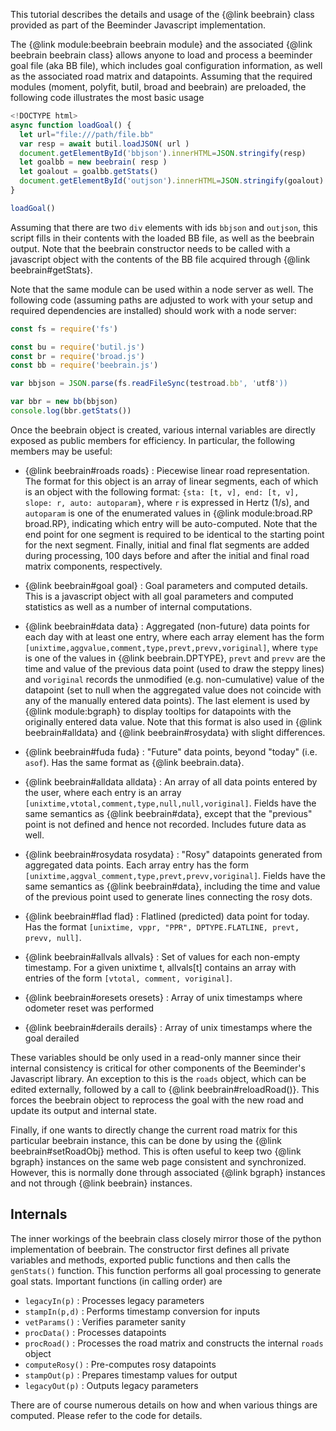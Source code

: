 This tutorial describes the details and usage of the {@link beebrain}
class provided as part of the Beeminder Javascript implementation. 

The {@link module:beebrain beebrain module} and the associated {@link
beebrain beebrain class} allows anyone to load and process a beeminder
goal file (aka BB file), which includes goal configuration
information, as well as the associated road matrix and
datapoints. Assuming that the required modules (moment, polyfit,
butil, broad and beebrain) are preloaded, the following code
illustrates the most basic usage

```javascript
<!DOCTYPE html>
async function loadGoal() {
  let url="file:///path/file.bb"
  var resp = await butil.loadJSON( url )
  document.getElementById('bbjson').innerHTML=JSON.stringify(resp)
  let goalbb = new beebrain( resp )
  let goalout = goalbb.getStats()
  document.getElementById('outjson').innerHTML=JSON.stringify(goalout)
}

loadGoal()
```

Assuming that there are two `div` elements with ids `bbjson` and
`outjson`, this script fills in their contents with the loaded BB
file, as well as the beebrain output. Note that the beebrain
constructor needs to be called with a javascript object with the
contents of the BB file acquired through {@link beebrain#getStats}.

Note that the same module can be used within a node server as
well. The following code (assuming paths are adjusted to work with
your setup and required dependencies are installed) should work with a
node server:

```javascript
const fs = require('fs')

const bu = require('butil.js')
const br = require('broad.js')
const bb = require('beebrain.js')

var bbjson = JSON.parse(fs.readFileSync(testroad.bb', 'utf8'))

var bbr = new bb(bbjson)
console.log(bbr.getStats())
```

Once the beebrain object is created, various internal variables are
directly exposed as public members for efficiency. In particular, the
following members may be useful:

  * {@link beebrain#roads roads} : Piecewise linear road representation. The
    format for this object is an array of linear segments, each of
    which is an object with the following format: `{sta: [t, v], end:
    [t, v], slope: r, auto: autoparam}`, where `r` is expressed in
    Hertz (1/s), and `autoparam` is one of the enumerated values in
    {@link module:broad.RP broad.RP}, indicating which entry will be
    auto-computed. Note that the end point for one segment is required
    to be identical to the starting point for the next
    segment. Finally, initial and final flat segments are added during
    processing, 100 days before and after the initial and final road
    matrix components, respectively.

  * {@link beebrain#goal goal} : Goal parameters and computed details. This
    is a javascript object with all goal parameters and computed
    statistics as well as a number of internal computations.

  * {@link beebrain#data data} : Aggregated (non-future) data points
    for each day with at least one entry, where each array element has
    the form `[unixtime,aggvalue,comment,type,prevt,prevv,voriginal]`,
    where `type` is one of the values in {@link beebrain.DPTYPE},
    `prevt` and `prevv` are the time and value of the previous data
    point (used to draw the steppy lines) and `voriginal` records the
    unmodified (e.g. non-cumulative) value of the datapoint (set to
    null when the aggregated value does not coincide with any of the
    manually entered data points). The last element is used by {@link
    module:bgraph} to display tooltips for datapoints with the
    originally entered data value. Note that this format is also used
    in {@link beebrain#alldata} and {@link beebrain#rosydata} with
    slight differences.

  * {@link beebrain#fuda fuda} : "Future" data points, beyond "today"
    (i.e. `asof`). Has the same format as {@link beebrain.data}.

  * {@link beebrain#alldata alldata} : An array of all data points entered by
    the user, where each entry is an array
    `[unixtime,vtotal,comment,type,null,null,voriginal]`. Fields have
    the same semantics as {@link beebrain#data}, except that the
    "previous" point is not defined and hence not recorded. Includes
    future data as well.

  * {@link beebrain#rosydata rosydata} : "Rosy" datapoints generated from
    aggregated data points. Each array entry has the form
    `[unixtime,aggval_comment,type,prevt,prevv,voriginal]`. Fields
    have the same semantics as {@link beebrain#data}, including the
    time and value of the previous point used to generate lines
    connecting the rosy dots.
  
  * {@link beebrain#flad flad} : Flatlined (predicted) data point for
    today. Has the format `[unixtime, vppr, "PPR", DPTYPE.FLATLINE,
    prevt, prevv, null]`.
  
  * {@link beebrain#allvals allvals} : Set of values for each
    non-empty timestamp.  For a given unixtime t, allvals[t] contains
    an array with entries of the form `[vtotal, comment, voriginal]`.
  
  * {@link beebrain#oresets oresets} : Array of unix timestamps where
    odometer reset was performed
  
  * {@link beebrain#derails derails} : Array of unix timestamps where
    the goal derailed

These variables should be only used in a read-only manner since their
internal consistency is critical for other components of the
Beeminder's Javascript library. An exception to this is the `roads`
object, which can be edited externally, followed by a call to {@link
beebrain#reloadRoad()}. This forces the beebrain object to reprocess
the goal with the new road and update its output and internal state.

Finally, if one wants to directly change the current road matrix for
this particular beebrain instance, this can be done by using the
{@link beebrain#setRoadObj} method. This is often useful to keep two
{@link bgraph} instances on the same web page consistent and
synchronized. However, this is normally done through associated {@link
bgraph} instances and not through {@link beebrain} instances.

## Internals

The inner workings of the beebrain class closely mirror those of the
python implementation of beebrain. The constructor first defines all
private variables and methods, exported public functions and then
calls the `genStats()` function. This function performs all goal
processing to generate goal stats. Important functions (in calling
order) are

  * `legacyIn(p)`  : Processes legacy parameters
  * `stampIn(p,d)` : Performs timestamp conversion for inputs
  * `vetParams()` : Verifies parameter sanity
  * `procData()` : Processes datapoints
  * `procRoad()` : Processes the road matrix and constructs the internal `roads` object
  * `computeRosy()` : Pre-computes rosy datapoints
  * `stampOut(p)` : Prepares timestamp values for output
  * `legacyOut(p)` : Outputs legacy parameters

There are of course numerous details on how and when various things
are computed. Please refer to the code for details.

